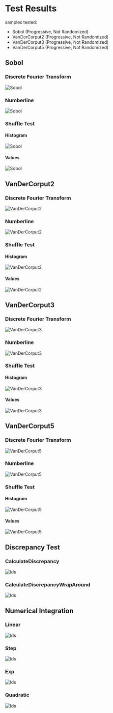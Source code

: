 # Test Results
 samples tested:
* Sobol (Progressive, Not Randomized)
* VanDerCorput2 (Progressive, Not Randomized)
* VanDerCorput3 (Progressive, Not Randomized)
* VanDerCorput5 (Progressive, Not Randomized)
## Sobol
### Discrete Fourier Transform
![Sobol](../../../_1d/samples/lds/DFT_Sobol.png)  
### Numberline
![Sobol](../../../_1d/samples/lds/MakeNumberline_Sobol.png)  
### Shuffle Test
#### Histogram
![Sobol](../../../_1d/samples/lds/Histogram_Sobol.png)  
#### Values
![Sobol](../../../_1d/samples/lds/Values_Sobol.png)  
## VanDerCorput2
### Discrete Fourier Transform
![VanDerCorput2](../../../_1d/samples/lds/DFT_VanDerCorput2.png)  
### Numberline
![VanDerCorput2](../../../_1d/samples/lds/MakeNumberline_VanDerCorput2.png)  
### Shuffle Test
#### Histogram
![VanDerCorput2](../../../_1d/samples/lds/Histogram_VanDerCorput2.png)  
#### Values
![VanDerCorput2](../../../_1d/samples/lds/Values_VanDerCorput2.png)  
## VanDerCorput3
### Discrete Fourier Transform
![VanDerCorput3](../../../_1d/samples/lds/DFT_VanDerCorput3.png)  
### Numberline
![VanDerCorput3](../../../_1d/samples/lds/MakeNumberline_VanDerCorput3.png)  
### Shuffle Test
#### Histogram
![VanDerCorput3](../../../_1d/samples/lds/Histogram_VanDerCorput3.png)  
#### Values
![VanDerCorput3](../../../_1d/samples/lds/Values_VanDerCorput3.png)  
## VanDerCorput5
### Discrete Fourier Transform
![VanDerCorput5](../../../_1d/samples/lds/DFT_VanDerCorput5.png)  
### Numberline
![VanDerCorput5](../../../_1d/samples/lds/MakeNumberline_VanDerCorput5.png)  
### Shuffle Test
#### Histogram
![VanDerCorput5](../../../_1d/samples/lds/Histogram_VanDerCorput5.png)  
#### Values
![VanDerCorput5](../../../_1d/samples/lds/Values_VanDerCorput5.png)  
## Discrepancy Test
### CalculateDiscrepancy
![lds](../../../_1d/samples/lds/CalculateDiscrepancy.png)  
### CalculateDiscrepancyWrapAround
![lds](../../../_1d/samples/lds/CalculateDiscrepancyWrapAround.png)  
## Numerical Integration
### Linear
![lds](../../../_1d/samples/lds/Linear.png)  
### Step
![lds](../../../_1d/samples/lds/Step.png)  
### Exp
![lds](../../../_1d/samples/lds/Exp.png)  
### Quadratic
![lds](../../../_1d/samples/lds/Quadratic.png)  
